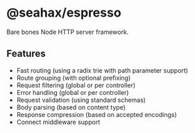 # @seahax/espresso

Bare bones Node HTTP server framework.

## Features

- Fast routing (using a radix trie with path parameter support)
- Route grouping (with optional prefixing)
- Request filtering (global or per controller)
- Error handling (global or per controller)
- Request validation (using standard schemas)
- Body parsing (based on content type)
- Response compression (based on accepted encodings)
- Connect middleware support
